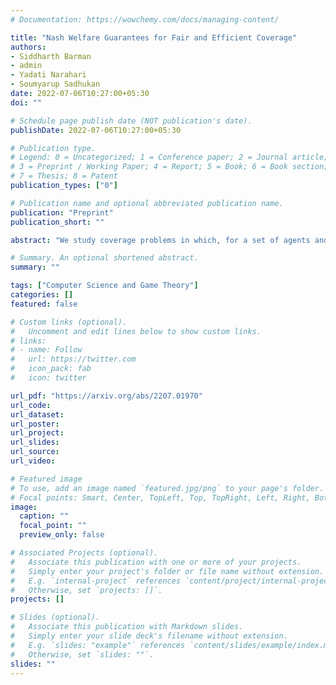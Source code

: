 ```yaml
---
# Documentation: https://wowchemy.com/docs/managing-content/

title: "Nash Welfare Guarantees for Fair and Efficient Coverage"
authors: 
- Siddharth Barman
- admin
- Yadati Narahari
- Soumyarup Sadhukan
date: 2022-07-06T10:27:00+05:30
doi: ""

# Schedule page publish date (NOT publication's date).
publishDate: 2022-07-06T10:27:00+05:30

# Publication type.
# Legend: 0 = Uncategorized; 1 = Conference paper; 2 = Journal article;
# 3 = Preprint / Working Paper; 4 = Report; 5 = Book; 6 = Book section;
# 7 = Thesis; 8 = Patent
publication_types: ["0"]

# Publication name and optional abbreviated publication name.
publication: "Preprint"
publication_short: ""

abstract: "We study coverage problems in which, for a set of agents and a given threshold $T$, the goal is to select $T$ subsets (of the agents) that, while satisfying combinatorial constraints, achieve fair and efficient coverage among the agents. In this setting, the valuation of each agent is equated to the number of selected subsets that contain it, plus one. The current work utilizes the Nash social welfare function to quantify the extent of fairness and collective efficiency. We develop a polynomial-time $(18+o(1))$-approximation algorithm for maximizing Nash social welfare in coverage instances. Our algorithm applies to all instances wherein, for the underlying combinatorial constraints, there exists an FPTAS for weight maximization. We complement the algorithmic result by proving that Nash social welfare maximization is APX-hard in coverage instances."

# Summary. An optional shortened abstract.
summary: ""

tags: ["Computer Science and Game Theory"]
categories: []
featured: false

# Custom links (optional).
#   Uncomment and edit lines below to show custom links.
# links:
# - name: Follow
#   url: https://twitter.com
#   icon_pack: fab
#   icon: twitter

url_pdf: "https://arxiv.org/abs/2207.01970"
url_code:
url_dataset:
url_poster:
url_project:
url_slides:
url_source:
url_video:

# Featured image
# To use, add an image named `featured.jpg/png` to your page's folder. 
# Focal points: Smart, Center, TopLeft, Top, TopRight, Left, Right, BottomLeft, Bottom, BottomRight.
image:
  caption: ""
  focal_point: ""
  preview_only: false

# Associated Projects (optional).
#   Associate this publication with one or more of your projects.
#   Simply enter your project's folder or file name without extension.
#   E.g. `internal-project` references `content/project/internal-project/index.md`.
#   Otherwise, set `projects: []`.
projects: []

# Slides (optional).
#   Associate this publication with Markdown slides.
#   Simply enter your slide deck's filename without extension.
#   E.g. `slides: "example"` references `content/slides/example/index.md`.
#   Otherwise, set `slides: ""`.
slides: ""
---
```



